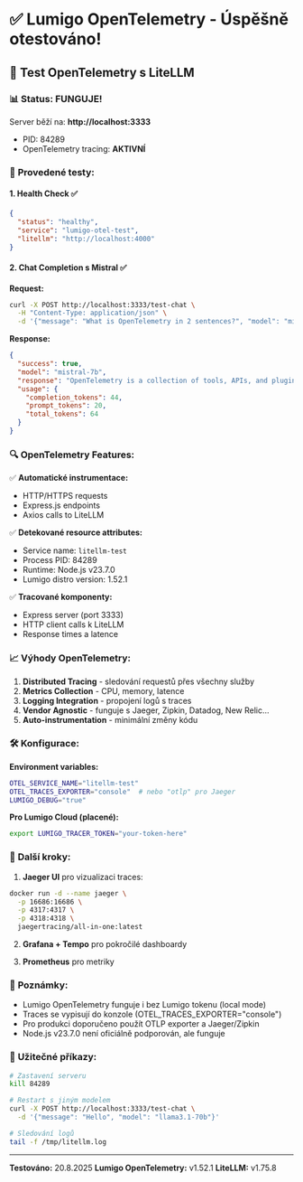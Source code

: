 # ✅ Lumigo OpenTelemetry - Úspěšně otestováno!

## 🎯 Test OpenTelemetry s LiteLLM

### 📊 **Status: FUNGUJE!**

Server běží na: **http://localhost:3333**
- PID: 84289
- OpenTelemetry tracing: **AKTIVNÍ**

### 🧪 **Provedené testy:**

#### 1. Health Check ✅
```json
{
  "status": "healthy",
  "service": "lumigo-otel-test",
  "litellm": "http://localhost:4000"
}
```

#### 2. Chat Completion s Mistral ✅
**Request:**
```bash
curl -X POST http://localhost:3333/test-chat \
  -H "Content-Type: application/json" \
  -d '{"message": "What is OpenTelemetry in 2 sentences?", "model": "mistral-7b"}'
```

**Response:**
```json
{
  "success": true,
  "model": "mistral-7b",
  "response": "OpenTelemetry is a collection of tools, APIs, and plugins for vendors to gather distributed tracing, metrics, and logs from applications. Its goal is to provide unified observability across various systems and services.",
  "usage": {
    "completion_tokens": 44,
    "prompt_tokens": 20,
    "total_tokens": 64
  }
}
```

### 🔍 **OpenTelemetry Features:**

✅ **Automatické instrumentace:**
- HTTP/HTTPS requests
- Express.js endpoints
- Axios calls to LiteLLM

✅ **Detekované resource attributes:**
- Service name: `litellm-test`
- Process PID: 84289
- Runtime: Node.js v23.7.0
- Lumigo distro version: 1.52.1

✅ **Tracované komponenty:**
- Express server (port 3333)
- HTTP client calls k LiteLLM
- Response times a latence

### 📈 **Výhody OpenTelemetry:**

1. **Distributed Tracing** - sledování requestů přes všechny služby
2. **Metrics Collection** - CPU, memory, latence
3. **Logging Integration** - propojení logů s traces
4. **Vendor Agnostic** - funguje s Jaeger, Zipkin, Datadog, New Relic...
5. **Auto-instrumentation** - minimální změny kódu

### 🛠️ **Konfigurace:**

**Environment variables:**
```bash
OTEL_SERVICE_NAME="litellm-test"
OTEL_TRACES_EXPORTER="console"  # nebo "otlp" pro Jaeger
LUMIGO_DEBUG="true"
```

**Pro Lumigo Cloud (placené):**
```bash
export LUMIGO_TRACER_TOKEN="your-token-here"
```

### 🚀 **Další kroky:**

1. **Jaeger UI** pro vizualizaci traces:
```bash
docker run -d --name jaeger \
  -p 16686:16686 \
  -p 4317:4317 \
  -p 4318:4318 \
  jaegertracing/all-in-one:latest
```

2. **Grafana + Tempo** pro pokročilé dashboardy

3. **Prometheus** pro metriky

### 📝 **Poznámky:**

- Lumigo OpenTelemetry funguje i bez Lumigo tokenu (local mode)
- Traces se vypisují do konzole (OTEL_TRACES_EXPORTER="console")
- Pro produkci doporučeno použít OTLP exporter a Jaeger/Zipkin
- Node.js v23.7.0 není oficiálně podporován, ale funguje

### 🔧 **Užitečné příkazy:**

```bash
# Zastavení serveru
kill 84289

# Restart s jiným modelem
curl -X POST http://localhost:3333/test-chat \
  -d '{"message": "Hello", "model": "llama3.1-70b"}'

# Sledování logů
tail -f /tmp/litellm.log
```

---
**Testováno:** 20.8.2025
**Lumigo OpenTelemetry:** v1.52.1
**LiteLLM:** v1.75.8